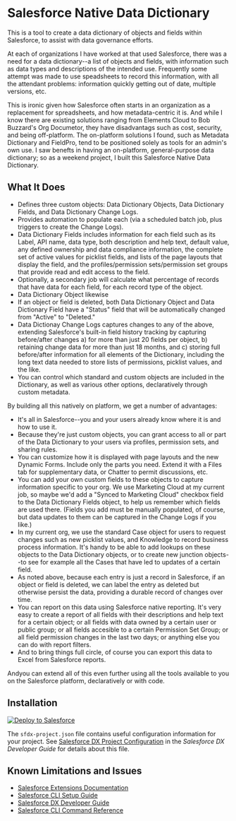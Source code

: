 # Salesforce Native Data Dictionary

This is a tool to create a data dictionary of objects and fields within Salesforce, to assist with data governance efforts.

At each of organizations I have worked at that used Salesforce, there was a need for a data dictionary--a list of objects and fields, with information such as data types and descriptions of the intended use. Frequently some attempt was made to use speadsheets to record this information, with all the attendant problems: information quickly getting out of date, multiple versions, etc.

This is ironic given how Salesforce often starts in an organization as a replacement for spreadsheets, and how metadata-centric it is. And while I know there are existing solutions ranging from Elements Cloud to Bob Buzzard's Org Documetor, they have disadvantags such as cost, security, and being off-platform. The on-platform solutions I found, such as Metadata Dictionary and FieldPro, tend to be positioned solely as tools for an admin's own use. I saw benefts in having an on-platform, general-purpose data dictionary; so as a weekend project, I built this Salesforce Native Data Dictionary.

## What It Does

- Defines three custom objects: Data Dictionary Objects, Data Dictionary Fields, and Data Dictionary Change Logs.
- Provides automation to populate each (via a scheduled batch job, plus triggers to create the Change Logs).
- Data Dictionary Fields includes information for each field such as its Label, API name, data type, both description and help text, default value, any defined ownership and data compliance information, the complete set of active values for picklist fields, and lists of the page layouts that display the field, and the profiles/permission sets/permission set groups that provide read and edit access to the field.
- Optionally, a secondary job will calculate what percentage of records that have data for each field, for each record type of the object.
- Data Dictionary Object likewise 
- If an object or field is deleted, both Data Dictionary Object and Data Dictionary Field have a "Status" field that will be automatically changed from "Active" to "Deleted."
- Data Dictionay Change Logs captures changes to any of the above, extending Salesforce's built-in field history tracking by capturing before/after changes a) for more than just 20 fields per object, b) retaining change data for more than just 18 months, and c) storing full before/after information for all elements of the Dictionary, including the long text data needed to store lists of permissions, picklist values, and the like.
- You can control which standard and custom objects are included in the Dictionary, as well as various other options, declaratively through custom metadata.

By building all this natively on platform, we get a number of advantages:

- It's all in Salesforce--you and your users already know where it is and how to use it.
- Because they're just custom objects, you can grant access to all or part of the Data Dictionary to your users via profiles, permission sets, and sharing rules.
- You can customize how it is displayed with page layouts and the new Dynamic Forms. Include only the parts you need. Extend it with a Files tab for supplementary data, or Chatter to permit discussions, etc.
- You can add your own custom fields to these objects to capture information specific to your org. We use Marketing Cloud at my current job, so maybe we'd add a "Synced to Marketing Cloud" checkbox field to the Data Dictionary Fields object, to help us remember which fields are used there. (Fields you add must be manually populated, of course, but data updates to them can be captured in the Change Logs if you like.)
- In my current org, we use the standard Case object for users to request changes such as new picklist values, and Knowledge to record business process information. It's handy to be able to add lookups on these objects to the Data Dictionary objects, or to create new junction objects--to see for example all the Cases that have led to updates of a certain field.
- As noted above, because each entry is just a record in Salesforce, if an object or field is deleted, we can label the entry as deleted but otherwise persist the data, providing a durable record of changes over time.
- You can report on this data using Salesforce native reporting. It's very easy to create a report of all fields with their descriptions and help text for a certain object; or all fields with data owned by a certain user or public group; or all fields accesible to a certain Permission Set Group; or all field permission changes in the last two days; or anything else you can do with report filters.
- And to bring things full circle, of course you can export this data to Excel from Salesforce reports.

Andyou can extend all of this even further using all the tools available to you on the Salesforce platform, declaratively or with code.

## Installation

<a href="https://githubsfdeploy.herokuapp.com">
  <img alt="Deploy to Salesforce"
       src="https://raw.githubusercontent.com/afawcett/githubsfdeploy/master/deploy.png">
</a>

The `sfdx-project.json` file contains useful configuration information for your project. See [Salesforce DX Project Configuration](https://developer.salesforce.com/docs/atlas.en-us.sfdx_dev.meta/sfdx_dev/sfdx_dev_ws_config.htm) in the _Salesforce DX Developer Guide_ for details about this file.

## Known Limitations and Issues

- [Salesforce Extensions Documentation](https://developer.salesforce.com/tools/vscode/)
- [Salesforce CLI Setup Guide](https://developer.salesforce.com/docs/atlas.en-us.sfdx_setup.meta/sfdx_setup/sfdx_setup_intro.htm)
- [Salesforce DX Developer Guide](https://developer.salesforce.com/docs/atlas.en-us.sfdx_dev.meta/sfdx_dev/sfdx_dev_intro.htm)
- [Salesforce CLI Command Reference](https://developer.salesforce.com/docs/atlas.en-us.sfdx_cli_reference.meta/sfdx_cli_reference/cli_reference.htm)
